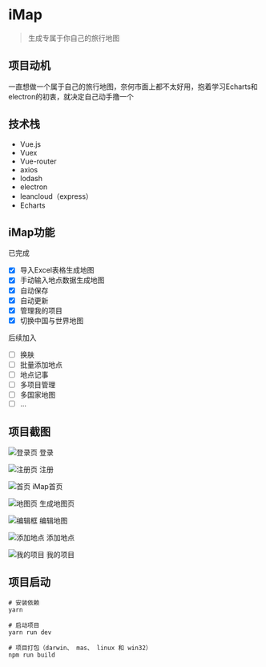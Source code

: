 # iMap
>生成专属于你自己的旅行地图

## 项目动机
一直想做一个属于自己的旅行地图，奈何市面上都不太好用，抱着学习Echarts和electron的初衷，就决定自己动手撸一个

## 技术栈
* Vue.js
* Vuex
* Vue-router
* axios
* lodash
* electron
* leancloud（express）
* Echarts


## iMap功能
已完成

* [x]  导入Excel表格生成地图
* [x] 手动输入地点数据生成地图
* [x] 自动保存
* [x]  自动更新
* [x] 管理我的项目
* [x] 切换中国与世界地图

后续加入

* [ ] 换肤
* [ ] 批量添加地点
* [ ] 地点记事
* [ ] 多项目管理
* [ ] 多国家地图
* [ ] ...

## 项目截图

![登录页](http://ojiq40lzd.bkt.clouddn.com/1.png)
登录

![注册页](http://ojiq40lzd.bkt.clouddn.com/2.png)
注册

![首页](http://ojiq40lzd.bkt.clouddn.com/3.png)
iMap首页

![地图页](http://ojiq40lzd.bkt.clouddn.com/5.png)
生成地图页

![编辑框](http://ojiq40lzd.bkt.clouddn.com/6.png)
编辑地图

![添加地点](http://ojiq40lzd.bkt.clouddn.com/7.png)
添加地点

![我的项目](http://ojiq40lzd.bkt.clouddn.com/8.png)
我的项目

## 项目启动
```
# 安装依赖
yarn

# 启动项目
yarn run dev

# 项目打包（darwin、 mas、 linux 和 win32）
npm run build

```

